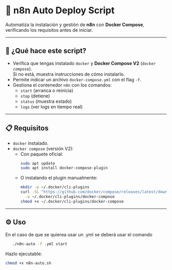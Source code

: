 # 🚀 n8n Auto Deploy Script

Automatiza la instalación y gestión de **n8n** con **Docker Compose**, verificando los requisitos antes de iniciar.

---

## 🧠 ¿Qué hace este script?

- Verifica que tengas instalado `docker` y **Docker Compose V2** (`docker compose`).  
  Si no está, muestra instrucciones de cómo instalarlo.  
- Permite indicar un archivo `docker-compose.yml` con el flag `-f`.  
- Gestiona el contenedor `n8n` con los comandos:  
  - `start` (arranca o reinicia)  
  - `stop` (detiene)  
  - `status` (muestra estado)  
  - `logs` (ver logs en tiempo real)

---

## 📋 Requisitos

- `docker` instalado.  
- `docker compose` (versión V2):  
  - Con paquete oficial:
    ```bash
    sudo apt update
    sudo apt install docker-compose-plugin
    ```  
  - O instalando el plugin manualmente:
    ```bash
    mkdir -p ~/.docker/cli-plugins
    curl -SL "https://github.com/docker/compose/releases/latest/download/docker-compose-$(uname -s)-$(uname -m)" \
      -o ~/.docker/cli-plugins/docker-compose
    chmod +x ~/.docker/cli-plugins/docker-compose
    ```

---

## ⚙️ Uso

En el caso de que se quierea usar un .yml se deberá usar el comando 
 ```bash
    ./n8n-auto -f .yml start
 ```
Hazlo ejecutable:

```bash
chmod +x n8n-auto.sh
